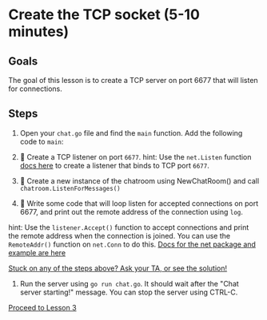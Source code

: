 # Create the TCP socket (5-10 minutes)

## Goals

The goal of this lesson is to create a TCP server on port 6677 that will
listen for connections.

## Steps


1. Open your `chat.go` file and find the `main` function. Add the following code to `main`:

  1. :star2: Create a TCP listener on port `6677`.
    hint: Use the `net.Listen` function [docs here](http://golang.org/pkg/net/#Listen) 
    to create a listener that binds to TCP port `6677`.  

  1. :star2: Create a new instance of the chatroom using NewChatRoom() and call
  `chatroom.ListenForMessages()`
  
  1. :star2: Write some code that will loop listen for accepted connections on port
  6677, and print out the remote address of the connection using `log`.

  hint: Use the `listener.Accept()` function to accept connections and print
  the remote address when the connection is joined.   You
  can use the `RemoteAddr()` function on `net.Conn` to do this.  [Docs for the net package and example are here](http://golang.org/pkg/net/)
  
  [Stuck on any of the steps above? Ask your TA, or see the solution!](code/02-socket/chat.go##L70-L94)

1. Run the server using `go run chat.go`.  It should wait after the "Chat server starting!" message. 
You can stop the server using CTRL-C.

[Proceed to Lesson 3](03-data-structures.md)

